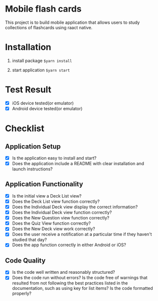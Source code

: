 # Mobile flash cards

This project is to build mobile application that allows users to study collections of flashcards using raact native.

# Installation

1. install package
   `$yarn install`

2. start application
   `$yarn start`

# Test Result

- [x] iOS device tested(or emulator)
- [x] Android device tested(or emulator)

# Checklist

## Application Setup

- [x] Is the application easy to install and start?
- [x] Does the application include a README with clear installation and launch instructions?

## Application Functionality

- [x] Is the initial view a Deck List view?
- [x] Does the Deck List view function correctly?
- [x] Does the Individual Deck view display the correct information?
- [x] Does the Individual Deck view function correctly?
- [x] Does the New Question view function correctly?
- [x] Does the Quiz View function correctly?
- [x] Does the New Deck view work correctly?
- [x] Does the user receive a notification at a particular time if they haven't studied that day?
- [x] Does the app function correctly in either Android or iOS?

## Code Quality

- [x] Is the code well written and reasonably structured?
- [x] Does the code run without errors? Is the code free of warnings that resulted from not following the best practices listed in the documentation, such as using key for list items? Is the code formatted properly? 